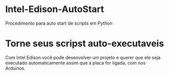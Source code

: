 # Intel-Edison-AutoStart
Procedimento para auto start de scripts em Python

# Torne seus scripst auto-executaveis
Com Intel Edison você pode desenvolver um
projeto e querer que ele seja executado automaticamente
assim que a placa for ligada, com nos Arduinos.

